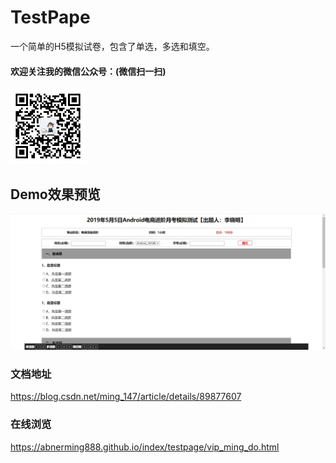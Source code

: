 # TestPape
一个简单的H5模拟试卷，包含了单选，多选和填空。

#### 欢迎关注我的微信公众号：(微信扫一扫)<br/>
<img src="images/code_er.jpg" width="120" height="120" alt="微信公众号"/><br/>
## Demo效果预览<br/>
<img src="images/pc.jpg" width="600" alt="pc效果"/><br/>

### 文档地址
https://blog.csdn.net/ming_147/article/details/89877607
### 在线浏览
https://abnerming888.github.io/index/testpage/vip_ming_do.html
